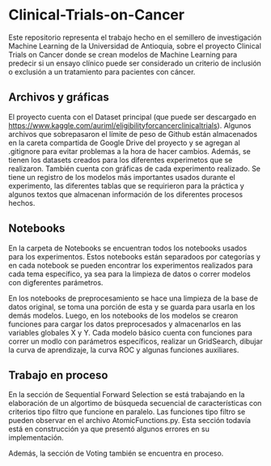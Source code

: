 # Clinical-Trials-on-Cancer

Este repositorio representa el trabajo hecho en el semillero de investigación Machine Learning de la Universidad de Antioquia, sobre el proyecto Clinical Trials on Cancer donde se crean modelos de Machine Learning para predecir si un ensayo clínico puede ser considerado un criterio de inclusión o exclusión a un tratamiento para pacientes con cáncer.

## Archivos y gráficas
El proyecto cuenta con el Dataset principal (que puede ser descargado en https://www.kaggle.com/auriml/eligibilityforcancerclinicaltrials). Algunos archivos que sobrepasaron el límite de peso de Github están almacenados en la careta compartida de Google Drive del proyecto y se agregan al .gitignore para evitar problemas a la hora de hacer cambios. Además, se tienen los datasets creados para los diferentes experimetos que se realizaron. También cuenta con gráficas de cada experimento realizado. Se tiene un registro de los modelos más importantes usados durante el experimento, las diferentes tablas que se requirieron para la práctica y algunos textos que almacenan información de los diferentes procesos hechos.

## Notebooks
En la carpeta de Notebooks se encuentran todos los notebooks usados para los experimentos. Estos notebooks están separadoos por categorías y en cada notebook se pueden encontrar los experimentos realizados para cada tema específico, ya sea para la limpieza de datos o correr modelos con digferentes parámetros. 

En los notebooks de preprocesamiento se hace una limpieza de la base de datos original, se toma una porción de esta y se guarda para usarla en los demás modelos. Luego, en los notebooks de los modelos se crearon funciones para cargar los datos preprocesados y almacenarlos en las variables globales X y Y. Cada modelo básico cuenta con funciones para correr un modlo con parámetros específicos, realizar un GridSearch, dibujar la curva de aprendizaje, la curva ROC y algunas funciones auxiliares.

## Trabajo en proceso
En la sección de Sequential Forward Selection se está trabajando en la elaboración de un algortimo de búsqueda secuencial de características con criterios tipo filtro que funcione en paralelo. Las funciones tipo filtro se pueden observar en el archivo AtomicFunctions.py. Esta sección todavía está en construcción ya que presentó algunos errores en su implementación.

Además, la sección de Voting también se encuentra en proceso.
